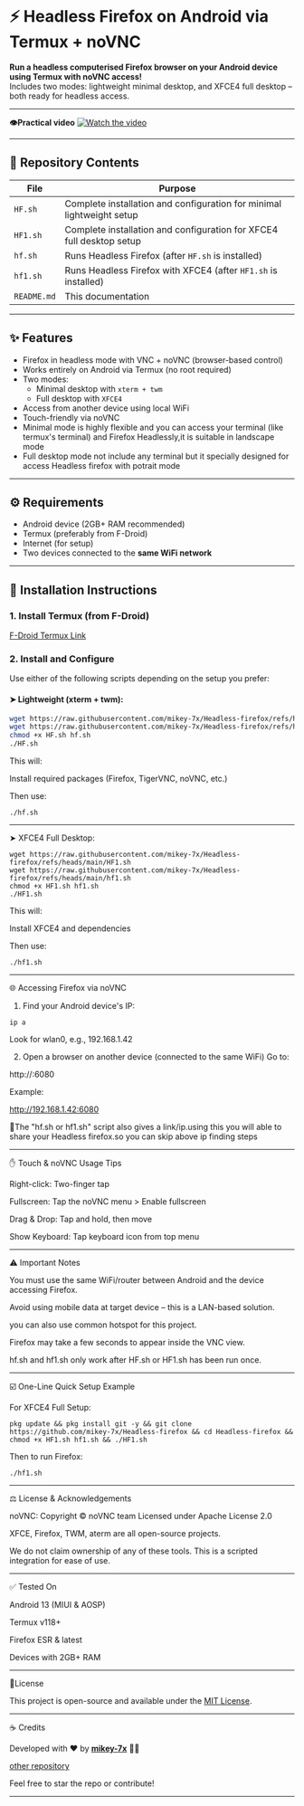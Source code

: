# ⚡ Headless Firefox on Android via Termux + noVNC

**Run a headless computerised Firefox browser on your Android device using Termux with noVNC access!**  
Includes two modes: lightweight minimal desktop, and XFCE4 full desktop – both ready for headless access.

---

**👁️Practical video**
[![Watch the video](https://img.youtube.com/vi/wFQtvse5LRA/0.jpg)](https://youtu.be/wFQtvse5LRA)

---

## 📁 Repository Contents

| File       | Purpose                                                                 |
|------------|-------------------------------------------------------------------------|
| `HF.sh`    | Complete installation and configuration for minimal lightweight setup   |
| `HF1.sh`   | Complete installation and configuration for XFCE4 full desktop setup     |
| `hf.sh`    | Runs Headless Firefox (after `HF.sh` is installed)                      |
| `hf1.sh`   | Runs Headless Firefox with XFCE4 (after `HF1.sh` is installed)          |
| `README.md`| This documentation                                                      |

---

## ✨ Features

- Firefox in headless mode with VNC + noVNC (browser-based control)
- Works entirely on Android via Termux (no root required)
- Two modes:
  - Minimal desktop with `xterm + twm`
  - Full desktop with `XFCE4`
- Access from another device using local WiFi
- Touch-friendly via noVNC
- Minimal mode is highly flexible and you can access your terminal (like termux's terminal) and Firefox Headlessly,it is suitable in landscape mode
- Full desktop mode not include any terminal but it specially designed for access Headless firefox with potrait mode 

---

## ⚙️ Requirements

- Android device (2GB+ RAM recommended)
- Termux (preferably from F-Droid)
- Internet (for setup)
- Two devices connected to the **same WiFi network**

---

## 🔧 Installation Instructions

### 1. Install Termux (from F-Droid)
[F-Droid Termux Link](https://f-droid.org/packages/com.termux/)

### 2. Install and Configure

Use either of the following scripts depending on the setup you prefer:

#### ➤ Lightweight (xterm + twm):

```bash
wget https://raw.githubusercontent.com/mikey-7x/Headless-firefox/refs/heads/main/HF.sh
wget https://raw.githubusercontent.com/mikey-7x/Headless-firefox/refs/heads/main/hf.sh
chmod +x HF.sh hf.sh
./HF.sh
```

This will:

Install required packages (Firefox, TigerVNC, noVNC, etc.)

Then use:

```
./hf.sh
```
---

➤ XFCE4 Full Desktop:

```
wget https://raw.githubusercontent.com/mikey-7x/Headless-firefox/refs/heads/main/HF1.sh
wget https://raw.githubusercontent.com/mikey-7x/Headless-firefox/refs/heads/main/hf1.sh
chmod +x HF1.sh hf1.sh
./HF1.sh
```

This will:

Install XFCE4 and dependencies

Then use:

```
./hf1.sh
```
---

🌐 Accessing Firefox via noVNC

1. Find your Android device's IP:
   
```
ip a
```
Look for wlan0, e.g., 192.168.1.42

2. Open a browser on another device (connected to the same WiFi)
Go to:

http://<android-ip>:6080

Example:

http://192.168.1.42:6080

🍃The "hf.sh or hf1.sh" script also gives a link/ip.using this you will able to share your Headless firefox.so you can skip above ip finding steps 

---

✋ Touch & noVNC Usage Tips

Right-click: Two-finger tap

Fullscreen: Tap the noVNC menu > Enable fullscreen

Drag & Drop: Tap and hold, then move

Show Keyboard: Tap keyboard icon from top menu

---

⚠️ Important Notes

You must use the same WiFi/router between Android and the device accessing Firefox.

Avoid using mobile data at target device – this is a LAN-based solution.

you can also use common hotspot for this project.

Firefox may take a few seconds to appear inside the VNC view.

hf.sh and hf1.sh only work after HF.sh or HF1.sh has been run once.

---

☑️ One-Line Quick Setup Example

For XFCE4 Full Setup:

```
pkg update && pkg install git -y && git clone https://github.com/mikey-7x/Headless-firefox && cd Headless-firefox && chmod +x HF1.sh hf1.sh && ./HF1.sh
```

Then to run Firefox:

```
./hf1.sh
```

---

⚖️ License & Acknowledgements

noVNC: Copyright © noVNC team
Licensed under Apache License 2.0

XFCE, Firefox, TWM, aterm are all open-source projects.

We do not claim ownership of any of these tools. This is a scripted integration for ease of use.

---

✅ Tested On

Android 13 (MIUI & AOSP)

Termux v118+

Firefox ESR & latest

Devices with 2GB+ RAM

---


📜License

This project is open-source and available under the [MIT License](LICENSE).

---

☕ Credits

Developed with  ❤️ by **[mikey-7x](https://github.com/mikey-7x)** 🚀🔥  


[other repository](https://github.com/mikey-7x?tab=repositories)

Feel free to star the repo or contribute!

---
